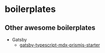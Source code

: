 # boilerplates

## Other awesome boilerplates
* Gatsby
  * [gatsby-typescript-mdx-prismjs-starter](https://github.com/tylergreulich/gatsby-typescript-mdx-prismjs-starter)

